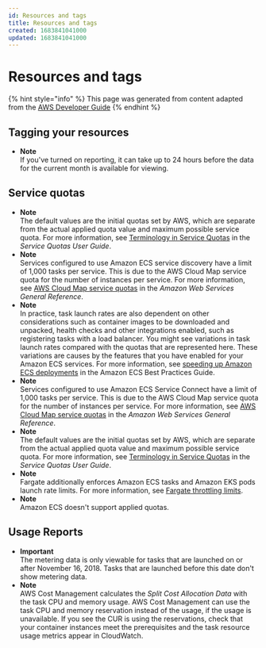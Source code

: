 ```yaml
---
id: Resources and tags
title: Resources and tags
created: 1683841041000
updated: 1683841041000
---
```

# Resources and tags

{% hint style="info" %}
This page was generated from content adapted from the [AWS Developer Guide](https://github.com/awsdocs/amazon-ecs-developer-guide.git)
{% endhint %}

## Tagging your resources

- **Note**  
If you've turned on reporting, it can take up to 24 hours before the data for the current month is available for viewing\.


## Service quotas

- **Note**  
The default values are the initial quotas set by AWS, which are separate from the actual applied quota value and maximum possible service quota\. For more information, see [Terminology in Service Quotas](https://docs.aws.amazon.com/servicequotas/latest/userguide/intro.html#intro_getting-started) in the *Service Quotas User Guide*\.
- **Note**  
<a name="service-quotas-ecs-note-1"></a>Services configured to use Amazon ECS service discovery have a limit of 1,000 tasks per service\. This is due to the AWS Cloud Map service quota for the number of instances per service\. For more information, see [AWS Cloud Map service quotas](https://docs.aws.amazon.com/general/latest/gr/cloud_map.html) in the *Amazon Web Services General Reference*\.
- **Note**  
<a name="service-quotas-ecs-note-2"></a>In practice, task launch rates are also dependent on other considerations such as container images to be downloaded and unpacked, health checks and other integrations enabled, such as registering tasks with a load balancer\. You might see variations in task launch rates compared with the quotas that are represented here\. These variations are causes by the features that you have enabled for your Amazon ECS services\. For more information, see [speeding up Amazon ECS deployments](https://docs.aws.amazon.com/AmazonECS/latest/bestpracticesguide/deployment.html) in the Amazon ECS Best Practices Guide\.
- **Note**  
Services configured to use Amazon ECS Service Connect have a limit of 1,000 tasks per service\. This is due to the AWS Cloud Map service quota for the number of instances per service\. For more information, see [AWS Cloud Map service quotas](https://docs.aws.amazon.com/general/latest/gr/cloud_map.html) in the *Amazon Web Services General Reference*\.
- **Note**  
The default values are the initial quotas set by AWS, which are separate from the actual applied quota value and maximum possible service quota\. For more information, see [Terminology in Service Quotas](https://docs.aws.amazon.com/servicequotas/latest/userguide/intro.html#intro_getting-started) in the *Service Quotas User Guide*\.
- **Note**  
Fargate additionally enforces Amazon ECS tasks and Amazon EKS pods launch rate limits\. For more information, see [Fargate throttling limits](https://docs.aws.amazon.com/AmazonECS/latest/userguide/throttling.html)\.
- **Note**  
Amazon ECS doesn't support applied quotas\.


## Usage Reports

- **Important**  
The metering data is only viewable for tasks that are launched on or after November 16, 2018\. Tasks that are launched before this date don't show metering data\.
- **Note**  
AWS Cost Management calculates the *Split Cost Allocation Data* with the task CPU and memory usage\. AWS Cost Management can use the task CPU and memory reservation instead of the usage, if the usage is unavailable\. If you see the CUR is using the reservations, check that your container instances meet the prerequisites and the task resource usage metrics appear in CloudWatch\.

